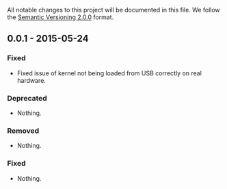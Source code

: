 All notable changes to this project will be documented in this file.
We follow the [Semantic Versioning 2.0.0](http://semver.org/) format.


## 0.0.1 - 2015-05-24

### Fixed
- Fixed issue of kernel not being loaded from USB correctly on real hardware.

### Deprecated
- Nothing.

### Removed
- Nothing.

### Fixed
- Nothing.
